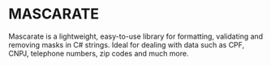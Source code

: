 # MASCARATE

Mascarate is a lightweight, easy-to-use library for formatting, validating and removing masks in C# strings. Ideal for dealing with data such as CPF, CNPJ, telephone numbers, zip codes and much more.
